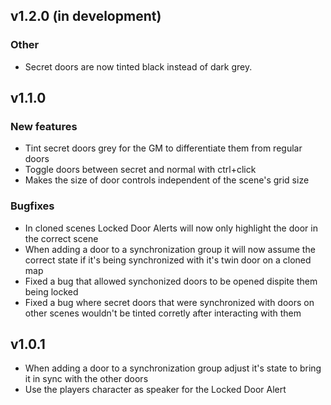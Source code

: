 ## v1.2.0 (in development)
### Other
- Secret doors are now tinted black instead of dark grey.


## v1.1.0
### New features
- Tint secret doors grey for the GM to differentiate them from regular doors
- Toggle doors between secret and normal with ctrl+click
- Makes the size of door controls independent of the scene's grid size

### Bugfixes
- In cloned scenes Locked Door Alerts will now only highlight the door in the correct scene
- When adding a door to a synchronization group it will now assume the correct state if it's being synchronized with it's twin door on a cloned map
- Fixed a bug that allowed synchonized doors to be opened dispite them being locked
- Fixed a bug where secret doors that were synchronized with doors on other scenes wouldn't be tinted corretly after interacting with them

## v1.0.1
- When adding a door to a synchronization group adjust it's state to bring it in sync with the other doors
- Use the players character as speaker for the Locked Door Alert
